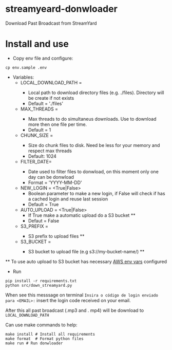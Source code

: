 # streamyeard-donwloader
Download Past Broadcast from StreamYard

# Install and use


* Copy env file and configure:

```shell
cp env.sample .env
```

* Variables:
  * LOCAL_DOWNLOAD_PATH = <STRING>
    * Local path to download directory files (e.g. ./files). Directory will be create if not exists
    * Default = './files'
  * MAX_THREADS = <INT>
    * Max threads to do simultaneus downloads. Use to download more then one file per time.
    * Default = 1
  * CHUNK_SIZE = <INT>
    * Size do chunk files to disk. Need be less for your memory and respect max threads
    * Default: 1024
  * FILTER_DATE= <STRING>
    * Date used to filter files to donwload, on this moment only one day can be donwload 
    * Format = 'YYYY-MM-DD'
  * NEW_LOGIN = <True|False>
    * Boolean parameter to make a new login, if False will check if has a cached login and reuse last session
    * Default = True
  * AUTO_UPLOAD = <True|False>
    * If True make a automatic upload do a S3 bucket **
    * Defaut = False
  * S3_PREFIX = <STRING>
    * S3 prefix to upload files **
  * S3_BUCKET = <STRING>
    * S3 bucket to upload file (e.g s3://my-bucket-name/) **

** To use auto upload to S3 bucket has necessary [AWS env vars](https://docs.aws.amazon.com/cli/latest/userguide/cli-configure-envvars.html) configured

* Run
  
```shell
pip install -r requirements.txt
python src/down_streamyard.py
```

When see this messsage on terminal `Insira o código de login enviado para <EMAIL>:` insert the login code received on your email.

After this all past broadcast (.mp3 and . mp4) will be download to `LOCAL_DOWNLOAD_PATH`

Can use make commands to help:

```shell
make install # Install all requirements
make format  # Format python files
make run # Run donwloader
```
